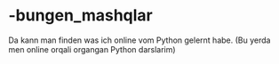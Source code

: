 # -bungen_mashqlar
Da kann man finden was ich online vom Python gelernt habe. (Bu yerda men online orqali organgan Python darslarim)
